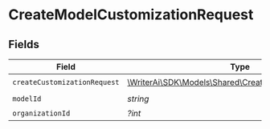 # CreateModelCustomizationRequest


## Fields

| Field                                                                                                       | Type                                                                                                        | Required                                                                                                    | Description                                                                                                 |
| ----------------------------------------------------------------------------------------------------------- | ----------------------------------------------------------------------------------------------------------- | ----------------------------------------------------------------------------------------------------------- | ----------------------------------------------------------------------------------------------------------- |
| `createCustomizationRequest`                                                                                | [\WriterAi\SDK\Models\Shared\CreateCustomizationRequest](../../Models/Shared/CreateCustomizationRequest.md) | :heavy_check_mark:                                                                                          | N/A                                                                                                         |
| `modelId`                                                                                                   | *string*                                                                                                    | :heavy_check_mark:                                                                                          | N/A                                                                                                         |
| `organizationId`                                                                                            | *?int*                                                                                                      | :heavy_minus_sign:                                                                                          | N/A                                                                                                         |